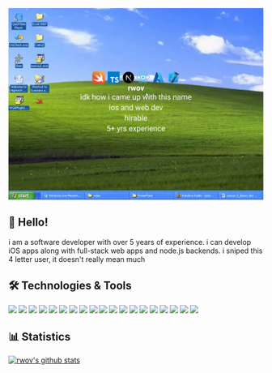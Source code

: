 [![Header](https://github.com/rwov/rwov/blob/main/updated-banner.png?raw=true "Header")](https://github.com/rwov)

## 👋 Hello! 
i am a software developer with over 5 years of experience. i can develop iOS apps along with full-stack web apps and node.js backends.
i sniped this 4 letter user, it doesn't really mean much

## 🛠️ Technologies & Tools
![](https://img.shields.io/badge/Code-JavaScript-informational?style=for-the-badge&color=informational&logo=javascript)
![](https://img.shields.io/badge/Code-React-informational?style=for-the-badge&color=informational&logo=react)
![](https://img.shields.io/badge/Code-Next.js-informational?style=for-the-badge&color=informational&logo=nextdotjs)
![](https://img.shields.io/badge/Code-Swift-informational?style=for-the-badge&logo=swift&logoColor=f05138)
![](https://img.shields.io/badge/Code-Lua-informational?style=for-the-badge&color=informational&logo=lua)
![](https://img.shields.io/badge/Code-TypeScript-informational?style=for-the-badge&color=informationa&logo=typescript)
![](https://img.shields.io/badge/Code-EcmaScript-informational?style=for-the-badge&color=informational)
![](https://img.shields.io/badge/Code-HTML5-informational?style=for-the-badge&color=informational&logo=html5)
![](https://img.shields.io/badge/Code-CSS3-informational?style=for-the-badge&color=informational&logo=css3)
![](https://img.shields.io/badge/Code-Node-informational?style=for-the-badge&color=informational&logo=node.js)
![](https://img.shields.io/badge/Tool-TailwindCSS-informational?style=for-the-badge&color=warning&logo=tailwindcss)
![](https://img.shields.io/badge/Tool-Webpack-informational?style=for-the-badge&color=warning&logo=webpack)
![](https://img.shields.io/badge/Tool-shadcn/ui-informational?style=for-the-badge&color=warning&logo=shadcnui)
![](https://img.shields.io/badge/Tool-VisualStudioCode-informational?style=for-the-badge&color=warning&logo=visualstudiocode)
![](https://img.shields.io/badge/Tool-Stripe-informational?style=for-the-badge&color=warning&logo=stripe)
![](https://img.shields.io/badge/Tool-NPM-informational?style=for-the-badge&color=warning&logo=npm)
![](https://img.shields.io/badge/Tool-Discord-informational?style=for-the-badge&color=warning&logo=discord)
![](https://img.shields.io/badge/Tool-RobloxEngine-informational?style=for-the-badge&color=warning&logo=robloxstudio)
![](https://img.shields.io/badge/Tool-Xcode-informational?style=for-the-badge&logo=xcode&logoColor=147EFB)

## 📊 Statistics
[![rwov's github stats](https://github-readme-stats.vercel.app/api?username=rwov&theme=dark&count_private=true)](https://github.com/anuraghazra/github-readme-stats)

<!--
**xAstralMars/xAstralMars** is a ✨ _special_ ✨ repository because its `README.md` (this file) appears on your GitHub profile.

Here are some ideas to get you started:

- 🔭 I’m currently working on ...
- 🌱 I’m currently learning ...
- 👯 I’m looking to collaborate on ...
- 🤔 I’m looking for help with ...
- 💬 Ask me about ...
- 📫 How to reach me: ...
- 😄 Pronouns: ...
- ⚡ Fun fact: ...
-->
